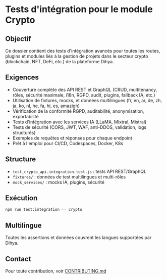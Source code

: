 # Tests d'intégration pour le module Crypto

## Objectif
Ce dossier contient des tests d'intégration avancés pour toutes les routes, plugins et modules liés à la gestion de projets dans le secteur crypto (blockchain, NFT, DeFi, etc.) de la plateforme Dihya.

## Exigences
- Couverture complète des API REST et GraphQL (CRUD, multitenancy, rôles, sécurité maximale, i18n, RGPD, audit, plugins, fallback IA, etc.)
- Utilisation de fixtures, mocks, et données multilingues (fr, en, ar, de, zh, ja, ko, nl, he, fa, hi, es, amazigh)
- Vérification de la conformité RGPD, auditabilité, anonymisation, exportabilité
- Tests d'intégration avec les services IA (LLaMA, Mixtral, Mistral)
- Tests de sécurité (CORS, JWT, WAF, anti-DDOS, validation, logs structurés)
- Exemples de requêtes et réponses pour chaque endpoint
- Prêt à l'emploi pour CI/CD, Codespaces, Docker, K8s

## Structure
- `test_crypto_api.integration.test.js` : tests API REST/GraphQL
- `fixtures/` : données de test multilingues et multi-rôles
- `mock_services/` : mocks IA, plugins, sécurité

## Exécution
```bash
npm run test:integration -- crypto
```

## Multilingue
Toutes les assertions et données couvrent les langues supportées par Dihya.

## Contact
Pour toute contribution, voir [CONTRIBUTING.md](../../../CONTRIBUTING.md)
